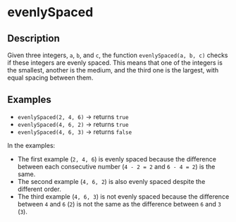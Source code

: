 # evenlySpaced

## Description
Given three integers, `a`, `b`, and `c`, the function `evenlySpaced(a, b, c)` checks if these integers are evenly spaced. This means that one of the integers is the smallest, another is the medium, and the third one is the largest, with equal spacing between them.

## Examples
- `evenlySpaced(2, 4, 6)` → returns `true`
- `evenlySpaced(4, 6, 2)` → returns `true`
- `evenlySpaced(4, 6, 3)` → returns `false`

In the examples:
- The first example (`2, 4, 6`) is evenly spaced because the difference between each consecutive number (`4 - 2 = 2` and `6 - 4 = 2`) is the same.
- The second example (`4, 6, 2`) is also evenly spaced despite the different order.
- The third example (`4, 6, 3`) is not evenly spaced because the difference between `4` and `6` (`2`) is not the same as the difference between `6` and `3` (`3`).
